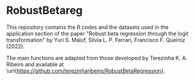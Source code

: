 # RobustBetareg

This repository contains the R codes and the datasets used in the application section of the paper "Robust beta regression through the logit transformation" by Yuri S. Maluf, Silvia L. P. Ferrari, Francisco F. Queiroz (2022).

The main functions are adapted from those developed by Terezinha K. A. Ribeiro and available at \url{https://github.com/terezinharibeiro/RobustBetaRegression}.
